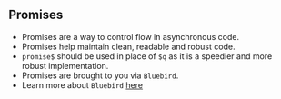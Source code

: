 ## Promises

- Promises are a way to control flow in asynchronous code.
- Promises help maintain clean, readable and robust code.
- `promise$` should be used in place of `$q` as it is a speedier and more robust implementation.
- Promises are brought to you via `Bluebird`.
- Learn more about `Bluebird` [here](http://bluebirdjs.com/docs/api-reference.html)